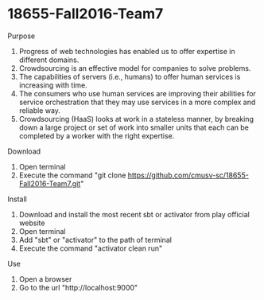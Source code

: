 # 18655-Fall2016-Team7

Purpose  
1) Progress of web technologies has enabled us to offer expertise in different domains.   
2) Crowdsourcing is an effective model for  companies to solve problems.  
3) The capabilities of servers (i.e., humans) to offer human services is increasing with time.   
4) The consumers who use human services are improving their abilities for service orchestration that they may use services in a more complex and reliable way.  
5) Crowdsourcing (HaaS) looks at work in a stateless manner, by breaking down a large project or set of work into smaller units that each can be completed by a worker with the right expertise.  

Download  
1) Open terminal  
2) Execute the command "git clone https://github.com/cmusv-sc/18655-Fall2016-Team7.git"  

Install  
1) Download and install the most recent sbt or activator from play official website  
2) Open terminal  
3) Add "sbt" or "activator" to the path of terminal  
4) Execute the command "activator clean run"  

Use  
1) Open a browser  
2) Go to the url "http://localhost:9000"
